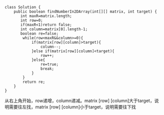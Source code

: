 ```
class Solution {
    public boolean findNumberIn2DArray(int[][] matrix, int target) {
       int maxR=matrix.length;
       int row=0;
       if(maxR<1)return false;
       int column=matrix[0].length-1;
       boolean re=false;
        while(row<maxR&&column>=0){
            if(matrix[row][column]>target){
                column--;
            }else if(matrix[row][column]<target){
                row++;
            }else{
                re=true;
                break;
            }
        }
        return re;
    }
}
```

从右上角开始，row递增，column递减。matrix [row] [column]大于target，说明需要往左找，matrix [row] [column]小于target，说明需要往下找